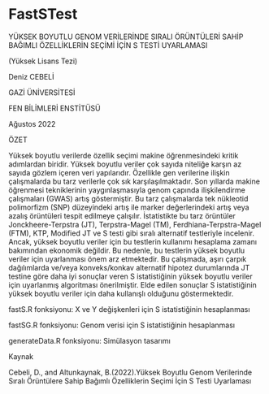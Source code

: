 # FastSTest
YÜKSEK BOYUTLU GENOM VERİLERİNDE SIRALI ÖRÜNTÜLERİ SAHİP BAĞIMLI ÖZELLİKLERİN SEÇİMİ İÇİN S TESTİ UYARLAMASI

(Yüksek Lisans Tezi)

Deniz CEBELİ

GAZİ ÜNİVERSİTESİ

FEN BİLİMLERİ ENSTİTÜSÜ

Ağustos 2022

ÖZET

Yüksek boyutlu verilerde özellik seçimi makine öğrenmesindeki kritik adımlardan biridir.
Yüksek boyutlu veriler çok sayıda niteliğe karşın az sayıda gözlem içeren veri yapılarıdır.
Özellikle gen verilerine ilişkin çalışmalarda bu tarz verilerle çok sık karşılaşılmaktadır. Son
yıllarda makine öğrenmesi tekniklerinin yaygınlaşmasıyla genom çapında ilişkilendirme
çalışmaları (GWAS) artış göstermiştir. Bu tarz çalışmalarda tek nükleotid polimorfizm
(SNP) düzeyindeki artış ile marker değerlerindeki artış veya azalış örüntüleri tespit edilmeye
çalışılır. İstatistikte bu tarz örüntüler Jonckheere-Terpstra (JT), Terpstra-Magel (TM),
Ferdhiana-Terpstra-Magel (FTM), KTP, Modified JT ve S testi gibi sıralı alternatif
testleriyle incelenir. Ancak, yüksek boyutlu veriler için bu testlerin kullanımı hesaplama
zamanı bakımından ekonomik değildir. Bu nedenle, bu testlerin yüksek boyutlu veriler için
uyarlanması önem arz etmektedir. Bu çalışmada, aşırı çarpık dağılımlarda ve/veya
konveks/konkav alternatif hipotez durumlarında JT testine göre daha iyi sonuçlar veren S
istatistiğinin yüksek boyutlu veriler için uyarlanmış algoritması önerilmiştir. Elde edilen
sonuçlar S istatistiğinin yüksek boyutlu veriler için daha kullanışlı olduğunu göstermektedir.

fastS.R fonksiyonu: X ve Y değişkenleri için S istatistiğinin hesaplanması

fastSG.R fonksiyonu: Genom verisi için S istatistiğinin hesaplanması

generateData.R fonksiyonu: Simülasyon tasarımı

Kaynak

Cebeli, D., and Altunkaynak, B.(2022).Yüksek Boyutlu Genom Verilerinde Sıralı Örüntülere Sahip Bağımlı Özelliklerin Seçimi İçin S Testi Uyarlaması
